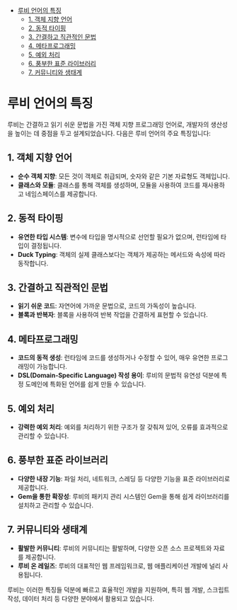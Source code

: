 <!-- TOC -->
* [루비 언어의 특징](#루비-언어의-특징)
  * [1. 객체 지향 언어](#1-객체-지향-언어)
  * [2. 동적 타이핑](#2-동적-타이핑)
  * [3. 간결하고 직관적인 문법](#3-간결하고-직관적인-문법)
  * [4. 메타프로그래밍](#4-메타프로그래밍)
  * [5. 예외 처리](#5-예외-처리)
  * [6. 풍부한 표준 라이브러리](#6-풍부한-표준-라이브러리)
  * [7. 커뮤니티와 생태계](#7-커뮤니티와-생태계)
<!-- TOC -->

# 루비 언어의 특징

루비는 간결하고 읽기 쉬운 문법을 가진 객체 지향 프로그래밍 언어로, 개발자의 생산성을 높이는 데 중점을 두고 설계되었습니다. 다음은 루비 언어의 주요 특징입니다:

## 1. 객체 지향 언어

- **순수 객체 지향**: 모든 것이 객체로 취급되며, 숫자와 같은 기본 자료형도 객체입니다.
- **클래스와 모듈**: 클래스를 통해 객체를 생성하며, 모듈을 사용하여 코드를 재사용하고 네임스페이스를 제공합니다.

## 2. 동적 타이핑

- **유연한 타입 시스템**: 변수에 타입을 명시적으로 선언할 필요가 없으며, 런타임에 타입이 결정됩니다.
- **Duck Typing**: 객체의 실제 클래스보다는 객체가 제공하는 메서드와 속성에 따라 동작합니다.

## 3. 간결하고 직관적인 문법

- **읽기 쉬운 코드**: 자연어에 가까운 문법으로, 코드의 가독성이 높습니다.
- **블록과 반복자**: 블록을 사용하여 반복 작업을 간결하게 표현할 수 있습니다.

## 4. 메타프로그래밍

- **코드의 동적 생성**: 런타임에 코드를 생성하거나 수정할 수 있어, 매우 유연한 프로그래밍이 가능합니다.
- **DSL(Domain-Specific Language) 작성 용이**: 루비의 문법적 유연성 덕분에 특정 도메인에 특화된 언어를 쉽게 만들 수 있습니다.

## 5. 예외 처리

- **강력한 예외 처리**: 예외를 처리하기 위한 구조가 잘 갖춰져 있어, 오류를 효과적으로 관리할 수 있습니다.

## 6. 풍부한 표준 라이브러리

- **다양한 내장 기능**: 파일 처리, 네트워크, 스레딩 등 다양한 기능을 표준 라이브러리로 제공합니다.
- **Gem을 통한 확장성**: 루비의 패키지 관리 시스템인 Gem을 통해 쉽게 라이브러리를 설치하고 관리할 수 있습니다.

## 7. 커뮤니티와 생태계

- **활발한 커뮤니티**: 루비의 커뮤니티는 활발하며, 다양한 오픈 소스 프로젝트와 자료를 제공합니다.
- **루비 온 레일즈**: 루비의 대표적인 웹 프레임워크로, 웹 애플리케이션 개발에 널리 사용됩니다.

루비는 이러한 특징들 덕분에 빠르고 효율적인 개발을 지원하며, 특히 웹 개발, 스크립트 작성, 데이터 처리 등 다양한 분야에서 활용되고 있습니다.

